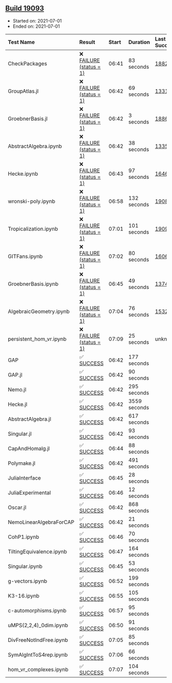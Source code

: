 ## [Build 19093](https://oscarci.mathematik.uni-kl.de/job/oscar/19093/)

* Started on: 2021-07-01
* Ended on: 2021-07-01

| Test Name    | Result | Start | Duration | Last Success | First Failure |
|:-------------|:-------|:------|:---------|:-------------|:--------------|
| CheckPackages | ❌ [FAILURE (status = 1)](https://oscarci.mathematik.uni-kl.de/job/oscar/19093/artifact/logs/build-19093/CheckPackages.log) | 06:41 | 83 seconds | [18822](https://oscarci.mathematik.uni-kl.de/job/oscar/18822/) | [18823](https://oscarci.mathematik.uni-kl.de/job/oscar/18823/) |
| GroupAtlas.jl | ❌ [FAILURE (status = 1)](https://oscarci.mathematik.uni-kl.de/job/oscar/19093/artifact/logs/build-19093/GroupAtlas.jl.log) | 06:42 | 69 seconds | [13311](https://oscarci.mathematik.uni-kl.de/job/oscar/13311/) | [13312](https://oscarci.mathematik.uni-kl.de/job/oscar/13312/) |
| GroebnerBasis.jl | ❌ [FAILURE (status = 1)](https://oscarci.mathematik.uni-kl.de/job/oscar/19093/artifact/logs/build-19093/GroebnerBasis.jl.log) | 06:42 | 3 seconds | [18864](https://oscarci.mathematik.uni-kl.de/job/oscar/18864/) | [18865](https://oscarci.mathematik.uni-kl.de/job/oscar/18865/) |
| AbstractAlgebra.ipynb | ❌ [FAILURE (status = 1)](https://oscarci.mathematik.uni-kl.de/job/oscar/19093/artifact/logs/build-19093/AbstractAlgebra.ipynb.log) | 06:42 | 38 seconds | [13355](https://oscarci.mathematik.uni-kl.de/job/oscar/13355/) | [13356](https://oscarci.mathematik.uni-kl.de/job/oscar/13356/) |
| Hecke.ipynb | ❌ [FAILURE (status = 1)](https://oscarci.mathematik.uni-kl.de/job/oscar/19093/artifact/logs/build-19093/Hecke.ipynb.log) | 06:43 | 97 seconds | [16463](https://oscarci.mathematik.uni-kl.de/job/oscar/16463/) | [16464](https://oscarci.mathematik.uni-kl.de/job/oscar/16464/) |
| wronski-poly.ipynb | ❌ [FAILURE (status = 1)](https://oscarci.mathematik.uni-kl.de/job/oscar/19093/artifact/logs/build-19093/wronski-poly.ipynb.log) | 06:58 | 132 seconds | [19088](https://oscarci.mathematik.uni-kl.de/job/oscar/19088/) | [19089](https://oscarci.mathematik.uni-kl.de/job/oscar/19089/) |
| Tropicalization.ipynb | ❌ [FAILURE (status = 1)](https://oscarci.mathematik.uni-kl.de/job/oscar/19093/artifact/logs/build-19093/Tropicalization.ipynb.log) | 07:01 | 101 seconds | [19091](https://oscarci.mathematik.uni-kl.de/job/oscar/19091/) | [19092](https://oscarci.mathematik.uni-kl.de/job/oscar/19092/) |
| GITFans.ipynb | ❌ [FAILURE (status = 1)](https://oscarci.mathematik.uni-kl.de/job/oscar/19093/artifact/logs/build-19093/GITFans.ipynb.log) | 07:02 | 80 seconds | [16068](https://oscarci.mathematik.uni-kl.de/job/oscar/16068/) | [16069](https://oscarci.mathematik.uni-kl.de/job/oscar/16069/) |
| GroebnerBasis.ipynb | ❌ [FAILURE (status = 1)](https://oscarci.mathematik.uni-kl.de/job/oscar/19093/artifact/logs/build-19093/GroebnerBasis.ipynb.log) | 06:45 | 49 seconds | [13748](https://oscarci.mathematik.uni-kl.de/job/oscar/13748/) | [13749](https://oscarci.mathematik.uni-kl.de/job/oscar/13749/) |
| AlgebraicGeometry.ipynb | ❌ [FAILURE (status = 1)](https://oscarci.mathematik.uni-kl.de/job/oscar/19093/artifact/logs/build-19093/AlgebraicGeometry.ipynb.log) | 07:04 | 76 seconds | [15322](https://oscarci.mathematik.uni-kl.de/job/oscar/15322/) | [15323](https://oscarci.mathematik.uni-kl.de/job/oscar/15323/) |
| persistent_hom_vr.ipynb | ❌ [FAILURE (status = 1)](https://oscarci.mathematik.uni-kl.de/job/oscar/19093/artifact/logs/build-19093/persistent_hom_vr.ipynb.log) | 07:09 | 25 seconds | unknown | unknown |
| GAP | ✅ [SUCCESS](https://oscarci.mathematik.uni-kl.de/job/oscar/19093/artifact/logs/build-19093/GAP.log) | 06:42 | 177 seconds |  |  |
| GAP.jl | ✅ [SUCCESS](https://oscarci.mathematik.uni-kl.de/job/oscar/19093/artifact/logs/build-19093/GAP.jl.log) | 06:42 | 90 seconds |  |  |
| Nemo.jl | ✅ [SUCCESS](https://oscarci.mathematik.uni-kl.de/job/oscar/19093/artifact/logs/build-19093/Nemo.jl.log) | 06:42 | 295 seconds |  |  |
| Hecke.jl | ✅ [SUCCESS](https://oscarci.mathematik.uni-kl.de/job/oscar/19093/artifact/logs/build-19093/Hecke.jl.log) | 06:42 | 3559 seconds |  |  |
| AbstractAlgebra.jl | ✅ [SUCCESS](https://oscarci.mathematik.uni-kl.de/job/oscar/19093/artifact/logs/build-19093/AbstractAlgebra.jl.log) | 06:42 | 617 seconds |  |  |
| Singular.jl | ✅ [SUCCESS](https://oscarci.mathematik.uni-kl.de/job/oscar/19093/artifact/logs/build-19093/Singular.jl.log) | 06:42 | 93 seconds |  |  |
| CapAndHomalg.jl | ✅ [SUCCESS](https://oscarci.mathematik.uni-kl.de/job/oscar/19093/artifact/logs/build-19093/CapAndHomalg.jl.log) | 06:44 | 88 seconds |  |  |
| Polymake.jl | ✅ [SUCCESS](https://oscarci.mathematik.uni-kl.de/job/oscar/19093/artifact/logs/build-19093/Polymake.jl.log) | 06:42 | 491 seconds |  |  |
| JuliaInterface | ✅ [SUCCESS](https://oscarci.mathematik.uni-kl.de/job/oscar/19093/artifact/logs/build-19093/JuliaInterface.log) | 06:45 | 28 seconds |  |  |
| JuliaExperimental | ✅ [SUCCESS](https://oscarci.mathematik.uni-kl.de/job/oscar/19093/artifact/logs/build-19093/JuliaExperimental.log) | 06:46 | 12 seconds |  |  |
| Oscar.jl | ✅ [SUCCESS](https://oscarci.mathematik.uni-kl.de/job/oscar/19093/artifact/logs/build-19093/Oscar.jl.log) | 06:42 | 868 seconds |  |  |
| NemoLinearAlgebraForCAP | ✅ [SUCCESS](https://oscarci.mathematik.uni-kl.de/job/oscar/19093/artifact/logs/build-19093/NemoLinearAlgebraForCAP.log) | 06:42 | 21 seconds |  |  |
| CohP1.ipynb | ✅ [SUCCESS](https://oscarci.mathematik.uni-kl.de/job/oscar/19093/artifact/logs/build-19093/CohP1.ipynb.log) | 06:46 | 70 seconds |  |  |
| TiltingEquivalence.ipynb | ✅ [SUCCESS](https://oscarci.mathematik.uni-kl.de/job/oscar/19093/artifact/logs/build-19093/TiltingEquivalence.ipynb.log) | 06:47 | 164 seconds |  |  |
| Singular.ipynb | ✅ [SUCCESS](https://oscarci.mathematik.uni-kl.de/job/oscar/19093/artifact/logs/build-19093/Singular.ipynb.log) | 06:45 | 53 seconds |  |  |
| g-vectors.ipynb | ✅ [SUCCESS](https://oscarci.mathematik.uni-kl.de/job/oscar/19093/artifact/logs/build-19093/g-vectors.ipynb.log) | 06:52 | 199 seconds |  |  |
| K3-16.ipynb | ✅ [SUCCESS](https://oscarci.mathematik.uni-kl.de/job/oscar/19093/artifact/logs/build-19093/K3-16.ipynb.log) | 06:55 | 105 seconds |  |  |
| c-automorphisms.ipynb | ✅ [SUCCESS](https://oscarci.mathematik.uni-kl.de/job/oscar/19093/artifact/logs/build-19093/c-automorphisms.ipynb.log) | 06:57 | 95 seconds |  |  |
| uMPS(2,2,4)_0dim.ipynb | ✅ [SUCCESS](https://oscarci.mathematik.uni-kl.de/job/oscar/19093/artifact/logs/build-19093/uMPS-2-2-4-_0dim.ipynb.log) | 06:50 | 91 seconds |  |  |
| DivFreeNotIndFree.ipynb | ✅ [SUCCESS](https://oscarci.mathematik.uni-kl.de/job/oscar/19093/artifact/logs/build-19093/DivFreeNotIndFree.ipynb.log) | 07:05 | 85 seconds |  |  |
| SymAlgIntToS4rep.ipynb | ✅ [SUCCESS](https://oscarci.mathematik.uni-kl.de/job/oscar/19093/artifact/logs/build-19093/SymAlgIntToS4rep.ipynb.log) | 07:06 | 66 seconds |  |  |
| hom_vr_complexes.ipynb | ✅ [SUCCESS](https://oscarci.mathematik.uni-kl.de/job/oscar/19093/artifact/logs/build-19093/hom_vr_complexes.ipynb.log) | 07:07 | 104 seconds |  |  |
